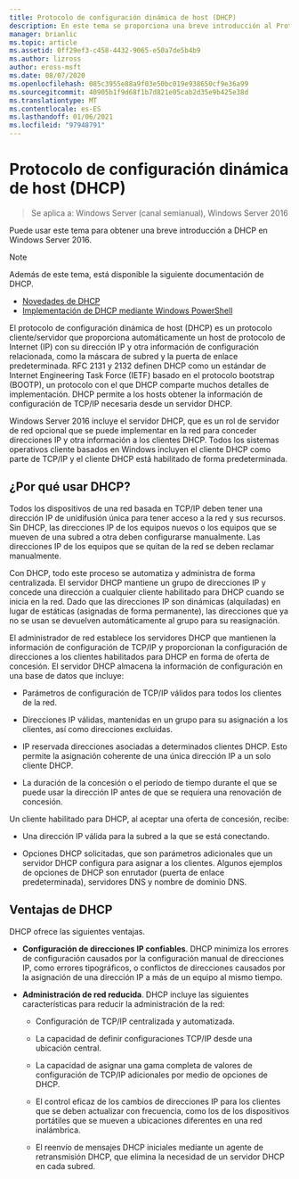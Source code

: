 ```yaml
---
title: Protocolo de configuración dinámica de host (DHCP)
description: En este tema se proporciona una breve introducción al Protocolo de configuración dinámica de host (DHCP) en Windows Server 2016.
manager: brianlic
ms.topic: article
ms.assetid: 0ff29ef3-c458-4432-9065-e50a7de5b4b9
ms.author: lizross
author: eross-msft
ms.date: 08/07/2020
ms.openlocfilehash: 085c3955e88a9f03e50bc019e938650cf9e36a99
ms.sourcegitcommit: 40905b1f9d68f1b7d821e05cab2d35e9b425e38d
ms.translationtype: MT
ms.contentlocale: es-ES
ms.lasthandoff: 01/06/2021
ms.locfileid: "97948791"
---
```

# <a name="dynamic-host-configuration-protocol-dhcp"></a>Protocolo de configuración dinámica de host (DHCP)

>Se aplica a: Windows Server (canal semianual), Windows Server 2016

Puede usar este tema para obtener una breve introducción a DHCP en Windows Server 2016.

> [!NOTE]
> Además de este tema, está disponible la siguiente documentación de DHCP.
>
> - [Novedades de DHCP](What-s-New-in-DHCP.md)
> - [Implementación de DHCP mediante Windows PowerShell](dhcp-deploy-wps.md)

El protocolo de configuración dinámica de host (DHCP) es un protocolo cliente/servidor que proporciona automáticamente un host de protocolo de Internet (IP) con su dirección IP y otra información de configuración relacionada, como la máscara de subred y la puerta de enlace predeterminada. RFC 2131 y 2132 definen DHCP como un estándar de Internet Engineering Task Force (IETF) basado en el protocolo bootstrap (BOOTP), un protocolo con el que DHCP comparte muchos detalles de implementación. DHCP permite a los hosts obtener la información de configuración de TCP/IP necesaria desde un servidor DHCP.

Windows Server 2016 incluye el servidor DHCP, que es un rol de servidor de red opcional que se puede implementar en la red para conceder direcciones IP y otra información a los clientes DHCP. Todos los sistemas operativos cliente basados en Windows incluyen el cliente DHCP como parte de TCP/IP y el cliente DHCP está habilitado de forma predeterminada.

## <a name="why-use-dhcp"></a>¿Por qué usar DHCP?

Todos los dispositivos de una red basada en TCP/IP deben tener una dirección IP de unidifusión única para tener acceso a la red y sus recursos. Sin DHCP, las direcciones IP de los equipos nuevos o los equipos que se mueven de una subred a otra deben configurarse manualmente. Las direcciones IP de los equipos que se quitan de la red se deben reclamar manualmente.

Con DHCP, todo este proceso se automatiza y administra de forma centralizada. El servidor DHCP mantiene un grupo de direcciones IP y concede una dirección a cualquier cliente habilitado para DHCP cuando se inicia en la red. Dado que las direcciones IP son dinámicas (alquiladas) en lugar de estáticas (asignadas de forma permanente), las direcciones que ya no se usan se devuelven automáticamente al grupo para su reasignación.

El administrador de red establece los servidores DHCP que mantienen la información de configuración de TCP/IP y proporcionan la configuración de direcciones a los clientes habilitados para DHCP en forma de oferta de concesión. El servidor DHCP almacena la información de configuración en una base de datos que incluye:

- Parámetros de configuración de TCP/IP válidos para todos los clientes de la red.

- Direcciones IP válidas, mantenidas en un grupo para su asignación a los clientes, así como direcciones excluidas.

- IP reservada direcciones asociadas a determinados clientes DHCP. Esto permite la asignación coherente de una única dirección IP a un solo cliente DHCP.

- La duración de la concesión o el período de tiempo durante el que se puede usar la dirección IP antes de que se requiera una renovación de concesión.

Un cliente habilitado para DHCP, al aceptar una oferta de concesión, recibe:

- Una dirección IP válida para la subred a la que se está conectando.

- Opciones DHCP solicitadas, que son parámetros adicionales que un servidor DHCP configura para asignar a los clientes. Algunos ejemplos de opciones de DHCP son enrutador (puerta de enlace predeterminada), servidores DNS y nombre de dominio DNS.

## <a name="benefits-of-dhcp"></a>Ventajas de DHCP

DHCP ofrece las siguientes ventajas.

- **Configuración de direcciones IP confiables**. DHCP minimiza los errores de configuración causados por la configuración manual de direcciones IP, como errores tipográficos, o conflictos de direcciones causados por la asignación de una dirección IP a más de un equipo al mismo tiempo.

- **Administración de red reducida**. DHCP incluye las siguientes características para reducir la administración de la red:

    - Configuración de TCP/IP centralizada y automatizada.

    - La capacidad de definir configuraciones TCP/IP desde una ubicación central.

    - La capacidad de asignar una gama completa de valores de configuración de TCP/IP adicionales por medio de opciones de DHCP.

    - El control eficaz de los cambios de direcciones IP para los clientes que se deben actualizar con frecuencia, como los de los dispositivos portátiles que se mueven a ubicaciones diferentes en una red inalámbrica.

    - El reenvío de mensajes DHCP iniciales mediante un agente de retransmisión DHCP, que elimina la necesidad de un servidor DHCP en cada subred.

